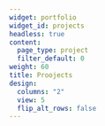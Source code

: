 ```yaml
---
widget: portfolio
widget_id: projects
headless: true
content:
  page_type: project
  filter_default: 0
weight: 60
title: Proojects
design:
  columns: "2"
  view: 5
  flip_alt_rows: false
---
```

